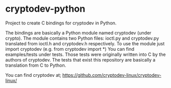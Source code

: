 cryptodev-python
================

Project to create C bindings for cryptodev in Python.

The bindings are basically a Python module named cryptodev (under crypto).
The module contains two Python files: ioctl.py and cryptodev.py translated from ioctl.h and cryptodev.h respectively.
To use the module just import cryptodev (e.g. from cryptodev import *)
You can find examples/tests under tests. Those tests were originally written into C by the authors of cryptodev. The tests that exist this repository are basically a translation from C to Python.

You can find cryptodev at; https://github.com/cryptodev-linux/cryptodev-linux/
